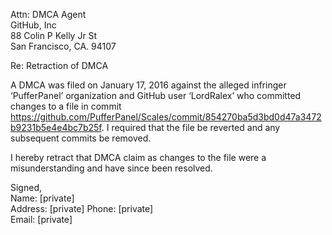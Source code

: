 Attn: DMCA Agent  
GitHub, Inc  
88 Colin P Kelly Jr St  
San Francisco, CA. 94107  

Re: Retraction of DMCA

A DMCA was filed on January 17, 2016 against the alleged infringer ‘PufferPanel’ organization and GitHub user ‘LordRalex’ who committed changes to a file in commit https://github.com/PufferPanel/Scales/commit/854270ba5d3bd0d47a3472b9231b5e4e4bc7b25f. I required that the file be reverted and any subsequent commits be removed.

I hereby retract that DMCA claim as changes to the file were a misunderstanding and have since been resolved.

Signed,  
Name: [private]  
Address: [private] 
Phone: [private]  
Email: [private]  
